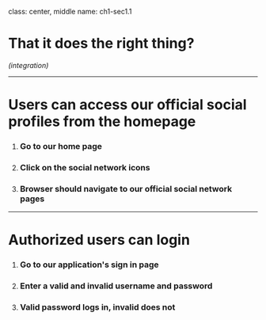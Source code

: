 class: center, middle
name: ch1-sec1.1

# That it does the right thing?

_(integration)_

---
# Users can access our official social profiles from the homepage
1. ### Go to our home page

2. ### Click on the social network icons

3. ### Browser should navigate to our official social network pages

---
# Authorized users can login

1. ### Go to our application's sign in page

2. ### Enter a valid and invalid username and password

3. ### Valid password logs in, invalid does not